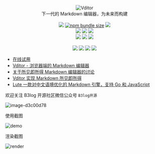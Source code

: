 <p align="center">
<img alt="Vditor" src="https://user-images.githubusercontent.com/873584/52320007-9980bf00-2a07-11e9-8acc-0fb5a7fab8c9.png" />
<br>
下一代的 Markdown 编辑器，为未来而构建
<br><br>
<a title="MIT" target="_blank" href="https://opensource.org/licenses/MIT"><img src="http://img.shields.io/badge/license-MIT-orange.svg?style=flat-square"></a>
<a title="npm bundle size" target="_blank" href="https://www.npmjs.com/package/vditor"><img alt="npm bundle size" src="https://img.shields.io/bundlephobia/minzip/vditor?style=flat-square&color=blueviolet"></a>
<a title="Dependencies" target="_blank" href="https://github.com/Vanessa219/vditor"><img src="https://img.shields.io/david/Vanessa219/vditor.svg?style=flat-square&color=ff96b4"></a>  <br>
<a title="Version" target="_blank" href="https://www.npmjs.com/package/vditor"><img src="https://img.shields.io/npm/v/vditor.svg?style=flat-square"></a>
<a title="Releases" target="_blank" href="https://github.com/Vanessa219/vditor/releases"><img src="https://img.shields.io/github/release/Vanessa219/vditor.svg?style=flat-square"></a>
<a title="Release Date" target="_blank" href="https://github.com/Vanessa219/vditor/releases"><img src="https://img.shields.io/github/release-date/Vanessa219/vditor.svg?style=flat-square&color=99CCFF"></a><br>
<a title="Downloads" target="_blank" href="https://www.npmjs.com/package/vditor"><img src="https://img.shields.io/npm/dt/vditor.svg?style=flat-square&color=97ca00"></a>
<a title="jsdelivr" target="_blank" href="https://www.jsdelivr.com/package/npm/vditor"><img src="https://data.jsdelivr.com/v1/package/npm/vditor/badge"/></a>
<a title="Hits" target="_blank" href="https://github.com/88250/hits"><img src="https://hits.b3log.org/Vanessa219/vditor.svg"></a> <br><br>
<a title="GitHub Watchers" target="_blank" href="https://github.com/Vanessa219/vditor/watchers"><img src="https://img.shields.io/github/watchers/Vanessa219/vditor.svg?label=Watchers&style=social"></a>  
<a title="GitHub Stars" target="_blank" href="https://github.com/Vanessa219/vditor/stargazers"><img src="https://img.shields.io/github/stars/Vanessa219/vditor.svg?label=Stars&style=social"></a>  
<a title="GitHub Forks" target="_blank" href="https://github.com/Vanessa219/vditor/network/members"><img src="https://img.shields.io/github/forks/Vanessa219/vditor.svg?label=Forks&style=social"></a>  
<a title="Author GitHub Followers" target="_blank" href="https://github.com/vanessa219"><img src="https://img.shields.io/github/followers/vanessa219.svg?label=Followers&style=social"></a>
</p>

* [在线试用](https://hacpai.com/guide/markdown)
* [Vditor - 浏览器端的 Markdown 编辑器](https://hacpai.com/article/1549638745630)
* [关于所见即所得 Markdown 编辑器的讨论](https://hacpai.com/article/1579414663700)
* [Vditor 实现 Markdown 所见即所得](https://hacpai.com/article/1577370404903)
* [Lute 一款对中文语境优化的 Markdown 引擎，支持 Go 和 JavaScript](https://hacpai.com/article/1567047822949)

欢迎关注 B3log 开源社区微信公众号 `B3log开源`

![image-d3c00d78](https://user-images.githubusercontent.com/873584/71566370-0d312c00-2af2-11ea-8ea1-0d45d6f0db20.png)

使用截图

![demo](https://user-images.githubusercontent.com/970828/71512966-666f4480-28d3-11ea-944e-26340f52cd30.png)


渲染截图

![render](https://user-images.githubusercontent.com/970828/64341072-30ebd600-d01a-11e9-8e8a-b30c24364b58.png)
